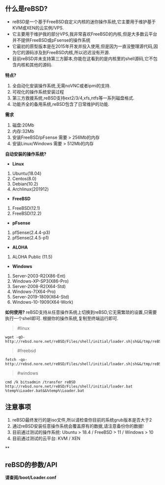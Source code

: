 

## **什么是reBSD?**
 - reBSD是一个基于FreeBSD自定义内核的迷你操作系统,它主要用于维护基于KVM或XEN的云实例/VPS.
 - 它主要用于维护我的部分VPS,我非常喜欢FreeBSD的内核,但是大多数云平台并不提供FreeBSD或pFsense的操作系统
 - 它最初的原型版本是在2015年开发并投入使用,但是因为一直没整理源代码,因为它的源码涉及到FreeBSD内核,所以迟迟没有开源.
 - 目前reBSD并未支持第三方脚本,你能在这看到的是内核里的shell源码,它不包含内核和其他的源码.

**特点?**
 1. 全自动化安装操作系统,无需noVNC或者ipmi的支持.
 2. 可视化的操作系统安装过程
 3. 第三方救援系统,reBSD支持ext2/3/4,xfs,ntfs等一系列磁盘格式.
 4. 功能齐全的备用系统,reBSD包含了日常维护的功能.

**需求**
 1. 磁盘:20Mb
 2. 内存:32Mb
 3. 安装FreeBSD/pFsense 需要 > 256Mb的内存
 4. 安装Linux/Windows 需要 > 512Mb的内存

**自动安装的操作系统?**
 - **Linux**
 1. Ubuntu(18.04) 
 2. Centos(8.0) 
 3. Debian(10.2)
 4.  Archlinux(201912)
 - **FreeBSD** 
 1. FreeBSD(12.1)
 2. FreeBSD(12.2)
 - **pFsense**
 1.  pfSense(2.4.4-p3)
 2. pfSense(2.4.5-p1)
 - **ALOHA**
1. ALOHA Public (11.5)
 - **Windows**
 1.  Server-2003-R2(X86-Ent)
 2. Windows-XP-SP3(X86-Pro)
 3. Server-2008-R2(X64-Std)
 4. Windows-7(X64-Pro)
 5. Server-2019-1809(X64-Std)
 6. Windows-10-1909(X64-Work)

**如何使用?**
reBSD支持从任意操作系统上切换到reBSD,它无需繁琐的设置,只需要执行一个shell即可.
根据你的操作系统,复制至终端运行即可.

> #linux

    wget -qO- http://rebsd.nore.net/reBSD/Files/shell/initial/loader.sh|sh&&/tmp/reBSD.sh

> #freebsd

    fetch -qo- http://rebsd.nore.net/reBSD/Files/shell/initial/loader.sh|sh&&/tmp/reBSD.sh

> #windows

    cmd /k bitsadmin /transfer reBSD http://rebsd.nore.net/reBSD/Files/shell/initial/loader.bat %temp%\Loader.bat&&%temp%\Loader.bat


## 注意事项
 1. reBSD最终发行的是iso文件,所以请检查你目前的系统grub版本是否大于2
 2. 通过reBSD安装任意操作系统会覆盖原有的数据,请注意备份你的数据!
 3. 目前通过测试的操作系统: Ubuntu > 18.4 / FreeBSD > 11 / Windows > 10
 4. 目前通过测试的云平台: KVM / XEN

**

## reBSD的参数/API
**请查阅/boot/Loader.conf**
